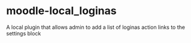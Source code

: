 moodle-local_loginas
====================

A local plugin that allows admin to add a list of loginas action links to the settings block